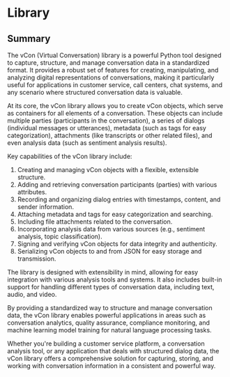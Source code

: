 # Library

## Summary

The vCon (Virtual Conversation) library is a powerful Python tool designed to capture, structure, and manage conversation data in a standardized format. It provides a robust set of features for creating, manipulating, and analyzing digital representations of conversations, making it particularly useful for applications in customer service, call centers, chat systems, and any scenario where structured conversation data is valuable.

At its core, the vCon library allows you to create vCon objects, which serve as containers for all elements of a conversation. These objects can include multiple parties (participants in the conversation), a series of dialogs (individual messages or utterances), metadata (such as tags for easy categorization), attachments (like transcripts or other related files), and even analysis data (such as sentiment analysis results).

Key capabilities of the vCon library include:

1. Creating and managing vCon objects with a flexible, extensible structure.
2. Adding and retrieving conversation participants (parties) with various attributes.
3. Recording and organizing dialog entries with timestamps, content, and sender information.
4. Attaching metadata and tags for easy categorization and searching.
5. Including file attachments related to the conversation.
6. Incorporating analysis data from various sources (e.g., sentiment analysis, topic classification).
7. Signing and verifying vCon objects for data integrity and authenticity.
8. Serializing vCon objects to and from JSON for easy storage and transmission.

The library is designed with extensibility in mind, allowing for easy integration with various analysis tools and systems. It also includes built-in support for handling different types of conversation data, including text, audio, and video.

By providing a standardized way to structure and manage conversation data, the vCon library enables powerful applications in areas such as conversation analytics, quality assurance, compliance monitoring, and machine learning model training for natural language processing tasks.

Whether you're building a customer service platform, a conversation analysis tool, or any application that deals with structured dialog data, the vCon library offers a comprehensive solution for capturing, storing, and working with conversation information in a consistent and powerful way.
